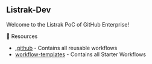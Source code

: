 ## Listrak-Dev
Welcome to the Listrak PoC of GitHub Enterprise!

📖 Resources
* [.github](https://github.com/Listrak-Dev/.github/tree/main/.github) - Contains all reusable workflows
* [workflow-templates](https://github.com/Listrak-Dev/.github/tree/main/workflow-templates) - Contains all Starter Workflows
